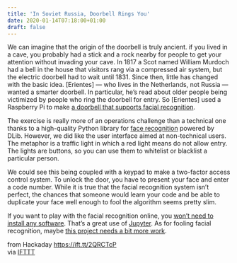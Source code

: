 ```yaml
---
title: 'In Soviet Russia, Doorbell Rings You'
date: 2020-01-14T07:18:00+01:00
draft: false
---
```


We can imagine that the origin of the doorbell is truly ancient. if you lived in a cave, you probably had a stick and a rock nearby for people to get your attention without invading your cave. In 1817 a Scot named William Murdoch had a bell in the house that visitors rang via a compressed air system, but the electric doorbell had to wait until 1831. Since then, little has changed with the basic idea. \[Erientes\] — who lives in the Netherlands, not Russia — wanted a smarter doorbell. In particular, he’s read about older people being victimized by people who ring the doorbell for entry. So \[Erientes\] used a Raspberry Pi to make [a doorbell that supports facial recognition](https://www.instructables.com/id/Doorbell-With-Face-Recognition/).

The exercise is really more of an operations challenge than a technical one thanks to a high-quality Python library for [face recognition](https://github.com/ageitgey/face_recognition) powered by DLib. However, we did like the user interface aimed at non-technical users. The metaphor is a traffic light in which a red light means do not allow entry. The lights are buttons, so you can use them to whitelist or blacklist a particular person.

We could see this being coupled with a keypad to make a two-factor access control system. To unlock the door, you have to present your face and enter a code number. While it is true that the facial recognition system isn’t perfect, the chances that someone would learn your code and be able to duplicate your face well enough to fool the algorithm seems pretty slim.

If you want to play with the facial recognition online, you [won’t need to install any software](https://beta.deepnote.com/project/a72491db-ee65-4a47-9843-575e1afc71bd). That’s a great use of [Jupyter](https://hackaday.com/2019/02/22/drops-of-jupyter-notebooks-how-to-keep-notes-in-the-information-age/). As for fooling facial recognition, maybe [this project needs a bit more work](https://hackaday.com/2019/10/31/be-anyone-or-anything-with-facial-projection-mask/).

  
  
from Hackaday https://ift.tt/2QRCTcP  
via [IFTTT](https://ifttt.com/?ref=da&site=blogger)